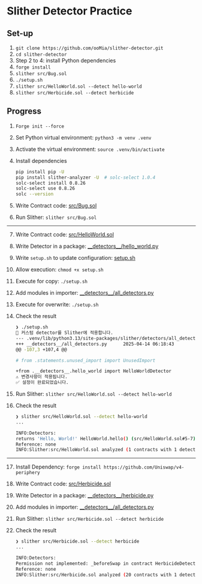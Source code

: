 # Slither Detector Practice

## Set-up
1. `git clone https://github.com/ooMia/slither-detector.git`
2. `cd slither-detector`
3. Step 2 to 4: install Python dependencies 
4. `forge install`
5. `slither src/Bug.sol`
6. `./setup.sh`
6. `slither src/HelloWorld.sol --detect hello-world`
7. `slither src/Herbicide.sol --detect herbicide`

## Progress
1. `Forge init --force`
2. Set Python virtual environment: `python3 -m venv .venv`
3. Activate the virtual environment: `source .venv/bin/activate`
4. Install dependencies

   ```sh
   pip install pip -U
   pip install slither-analyzer -U  # solc-select 1.0.4
   solc-select install 0.8.26
   solc-select use 0.8.26
   solc --version
   ```

5. Write Contract code: [src/Bug.sol](./src/Bug.sol)
6. Run Slither: `slither src/Bug.sol`

---

7.  Write Contract code: [src/HelloWorld.sol](./src/HelloWorld.sol)
8.  Write Detector in a package: [\_\_detectors\_\_/hello_world.py](./__detectors__/hello_world.py)
9.  Write `setup.sh` to update configuration: [setup.sh](./setup.sh)
10. Allow execution: `chmod +x setup.sh`
11. Execute for copy: `./setup.sh`
12. Add modules in importer: [\_\_detectors\_\_/all_detectors.py](./__detectors__/all_detectors.py)
13. Execute for overwrite: `./setup.sh`
14. Check the result

    ```sh
    ❯ ./setup.sh
    🔄 커스텀 detector를 Slither에 적용합니다.
    --- .venv/lib/python3.13/site-packages/slither/detectors/all_detectors.py       2025-04-14 06:18:41
    +++ __detectors__/all_detectors.py      2025-04-14 06:18:43
    @@ -107,3 +107,4 @@

    # from .statements.unused_import import UnusedImport

    +from .__detectors__.hello_world import HelloWorldDetector
    ⚠️ 변경사항이 적용됩니다.
    ✅ 설정이 완료되었습니다.
    ```

15. Run Slither: `slither src/HelloWorld.sol --detect hello-world`
16. Check the result

    ```sh
    ❯ slither src/HelloWorld.sol --detect hello-world
    ...

    INFO:Detectors:
    returns 'Hello, World!' HelloWorld.hello() (src/HelloWorld.sol#5-7)
    Reference: none
    INFO:Slither:src/HelloWorld.sol analyzed (1 contracts with 1 detectors), 1 result(s) found
    ```

---

17. Install Dependency: `forge install https://github.com/Uniswap/v4-periphery`
18. Write Contract code: [src/Herbicide.sol](./src/Herbicide.sol)
19. Write Detector in a package: [\_\_detectors\_\_/herbicide.py](./__detectors__/herbicide.py)
20. Add modules in importer: [\_\_detectors\_\_/all_detectors.py](./__detectors__/all_detectors.py)
21. Run Slither: `slither src/Herbicide.sol --detect herbicide`
22. Check the result

    ```sh
    ❯ slither src/Herbicide.sol --detect herbicide
    ...
    
    INFO:Detectors:
    Permission not implemented: _beforeSwap in contract HerbicideDetector (src/Herbicide.sol#6-31)
    Reference: none
    INFO:Slither:src/Herbicide.sol analyzed (20 contracts with 1 detectors), 1 result(s) found
    ```
